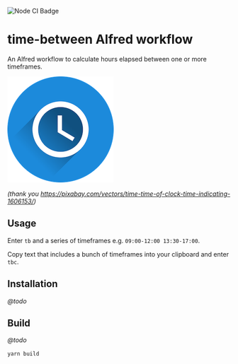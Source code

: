 ![Node CI Badge](https://github.com/jost-kuenzel/alfred-time-between/workflows/Node%20CI/badge.svg)

# time-between Alfred workflow

An Alfred workflow to calculate hours elapsed between one or more timeframes.

![Alfred Logo](src/assets/icon-240.png)

_(thank you https://pixabay.com/vectors/time-time-of-clock-time-indicating-1606153/)_

## Usage

Enter `tb` and a series of timeframes e.g. `09:00-12:00 13:30-17:00`.

Copy text that includes a bunch of timeframes into your clipboard and enter `tbc`.

## Installation

_@todo_

## Build

_@todo_

```
yarn build
```
